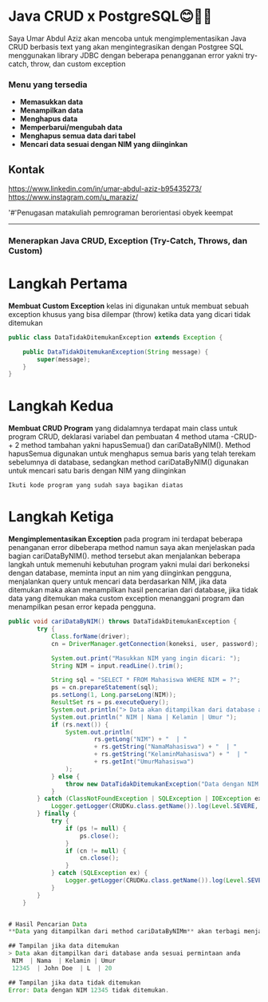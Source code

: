 # Java CRUD x PostgreSQL😊🤗👋

Saya Umar Abdul Aziz akan mencoba untuk mengimplementasikan Java CRUD berbasis text yang akan mengintegrasikan dengan Postgree SQL menggunakan library JDBC dengan beberapa penangganan error yakni try-catch, throw, dan custom exception 

### **Menu yang tersedia**

* **Memasukkan data** 
* **Menampilkan data**
* **Menghapus data** 
* **Memperbarui/mengubah data**
* **Menghapus semua data dari tabel**
* **Mencari data sesuai dengan NIM yang diinginkan**

## Kontak
https://www.linkedin.com/in/umar-abdul-aziz-b95435273/
https://www.instagram.com/u_maraziz/

'#'Penugasan matakuliah pemrograman berorientasi obyek keempat

------------------------------------------------------------------------------------------
### Menerapkan Java CRUD, Exception (Try-Catch, Throws, dan Custom)


# Langkah Pertama  
**Membuat Custom Exception** kelas ini digunakan untuk membuat sebuah exception khusus yang bisa dilempar (throw) ketika data yang dicari tidak ditemukan
```java
public class DataTidakDitemukanException extends Exception {

    public DataTidakDitemukanException(String message) {
        super(message);
    }
}
```

# Langkah Kedua  
**Membuat CRUD Program** yang didalamnya terdapat main class untuk program CRUD, deklarasi variabel dan pembuatan 4 method utama -CRUD- + 2 method tambahan yakni hapusSemua() dan cariDataByNIM(). Method hapusSemua digunakan untuk menghapus semua baris yang telah terekam sebelumnya di database, sedangkan method cariDataByNIM() digunakan untuk mencari satu baris dengan NIM yang diinginkan
```
Ikuti kode program yang sudah saya bagikan diatas
```

# Langkah Ketiga  
**Mengimplementasikan Exception** pada program ini terdapat beberapa penanganan error dibeberapa method namun saya akan menjelaskan pada bagian cariDataByNIM(). method tersebut akan menjalankan beberapa langkah untuk memenuhi kebutuhan program yakni mulai dari berkoneksi dengan database, meminta input an nim yang diinginkan pengguna, menjalankan query untuk mencari data berdasarkan NIM, jika data ditemukan maka akan menampilkan hasil pencarian dari database, jika tidak data yang ditemukan maka custom exception menanggani program dan menampilkan pesan error kepada pengguna.
```java
public void cariDataByNIM() throws DataTidakDitemukanException {
        try {
            Class.forName(driver);
            cn = DriverManager.getConnection(koneksi, user, password);

            System.out.print("Masukkan NIM yang ingin dicari: ");
            String NIM = input.readLine().trim();

            String sql = "SELECT * FROM Mahasiswa WHERE NIM = ?";
            ps = cn.prepareStatement(sql);
            ps.setLong(1, Long.parseLong(NIM));
            ResultSet rs = ps.executeQuery();
            System.out.println("> Data akan ditampilkan dari database anda sesuai permintaan anda");
            System.out.println(" NIM | Nama | Kelamin | Umur ");
            if (rs.next()) {
                System.out.println(
                        rs.getLong("NIM") + "  | "
                        + rs.getString("NamaMahasiswa") + "  | "
                        + rs.getString("KelaminMahasiswa") + "  | "
                        + rs.getInt("UmurMahasiswa")
                );
            } else {
                throw new DataTidakDitemukanException("Data dengan NIM " + NIM + " tidak ditemukan.");
            }
        } catch (ClassNotFoundException | SQLException | IOException ex) {
            Logger.getLogger(CRUDKu.class.getName()).log(Level.SEVERE, null, ex);
        } finally {
            try {
                if (ps != null) {
                    ps.close();
                }
                if (cn != null) {
                    cn.close();
                }
            } catch (SQLException ex) {
                Logger.getLogger(CRUDKu.class.getName()).log(Level.SEVERE, null, ex);
            }
        }
    }


# Hasil Pencarian Data  
**Data yang ditampilkan dari method cariDataByNIMm** akan terbagi menjadi dua

## Tampilan jika data ditemukan
> Data akan ditampilkan dari database anda sesuai permintaan anda
 NIM  | Nama  | Kelamin | Umur
 12345  | John Doe  | L  | 20

## Tampilan jika data tidak ditemukan
Error: Data dengan NIM 12345 tidak ditemukan.
